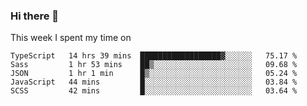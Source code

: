 ### Hi there 👋

<!--
**qiruohan/qiruohan** is a ✨ _special_ ✨ repository because its `README.md` (this file) appears on your GitHub profile.

Here are some ideas to get you started:

- 🔭 I’m currently working on ...
- 🌱 I’m currently learning ...
- 👯 I’m looking to collaborate on ...
- 🤔 I’m looking for help with ...
- 💬 Ask me about ...
- 📫 How to reach me: ...
- 😄 Pronouns: ...
- ⚡ Fun fact: ...
-->

This week I spent my time on 
<!--START_SECTION:waka-->
```text
TypeScript   14 hrs 39 mins  ██████████████████▓░░░░░░   75.17 % 
Sass         1 hr 53 mins    ██▒░░░░░░░░░░░░░░░░░░░░░░   09.68 % 
JSON         1 hr 1 min      █▒░░░░░░░░░░░░░░░░░░░░░░░   05.24 % 
JavaScript   44 mins         █░░░░░░░░░░░░░░░░░░░░░░░░   03.84 % 
SCSS         42 mins         █░░░░░░░░░░░░░░░░░░░░░░░░   03.64 % 
```
<!--END_SECTION:waka-->
